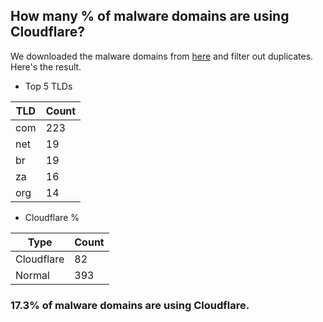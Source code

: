 ## How many % of malware domains are using Cloudflare?


We downloaded the malware domains from [here](https://urlhaus.abuse.ch) and filter out duplicates.
Here's the result.


[//]: # (start replacement)


- Top 5 TLDs

| TLD | Count |
| --- | --- |
| com | 223 |
| net | 19 |
| br | 19 |
| za | 16 |
| org | 14 |


- Cloudflare %

| Type | Count |
| --- | --- |
| Cloudflare | 82 |
| Normal | 393 |


### 17.3% of malware domains are using Cloudflare.